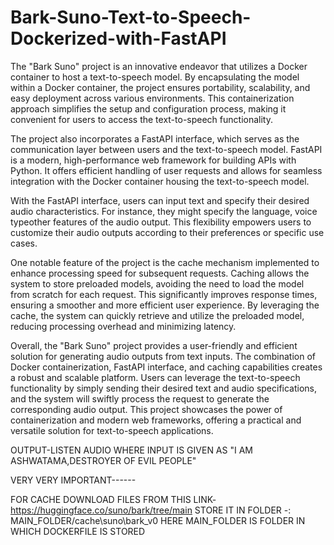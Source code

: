 # Bark-Suno-Text-to-Speech-Dockerized-with-FastAPI

The "Bark Suno" project is an innovative endeavor that utilizes a Docker container to host a text-to-speech model. By encapsulating the model within a Docker container, the project ensures portability, scalability, and easy deployment across various environments. This containerization approach simplifies the setup and configuration process, making it convenient for users to access the text-to-speech functionality.

The project also incorporates a FastAPI interface, which serves as the communication layer between users and the text-to-speech model. FastAPI is a modern, high-performance web framework for building APIs with Python. It offers efficient handling of user requests and allows for seamless integration with the Docker container housing the text-to-speech model.

With the FastAPI interface, users can input text and specify their desired audio characteristics. For instance, they might specify the language, voice typeother features of the audio output. This flexibility empowers users to customize their audio outputs according to their preferences or specific use cases.

One notable feature of the project is the cache mechanism implemented to enhance processing speed for subsequent requests. Caching allows the system to store preloaded models, avoiding the need to load the model from scratch for each request. This significantly improves response times, ensuring a smoother and more efficient user experience. By leveraging the cache, the system can quickly retrieve and utilize the preloaded model, reducing processing overhead and minimizing latency.

Overall, the "Bark Suno" project provides a user-friendly and efficient solution for generating audio outputs from text inputs. The combination of Docker containerization, FastAPI interface, and caching capabilities creates a robust and scalable platform. Users can leverage the text-to-speech functionality by simply sending their desired text and audio specifications, and the system will swiftly process the request to generate the corresponding audio output. This project showcases the power of containerization and modern web frameworks, offering a practical and versatile solution for text-to-speech applications.

OUTPUT-LISTEN AUDIO WHERE INPUT IS GIVEN AS "I AM ASHWATAMA,DESTROYER OF EVIL PEOPLE"

VERY VERY IMPORTANT------

FOR CACHE
DOWNLOAD FILES FROM THIS LINK-https://huggingface.co/suno/bark/tree/main
STORE IT IN FOLDER -: MAIN_FOLDER/cache\suno\bark_v0
HERE MAIN_FOLDER IS FOLDER IN WHICH DOCKERFILE IS STORED
